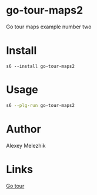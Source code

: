 # go-tour-maps2

Go tour maps example number two

# Install

    s6 --install go-tour-maps2

# Usage

```bash
s6 --plg-run go-tour-maps2
```

# Author

Alexey Melezhik

# Links

[Go tour](https://go.dev/tour)

